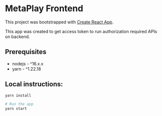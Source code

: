 # MetaPlay Frontend

This project was bootstrapped with [Create React App](https://github.com/facebook/create-react-app).

This app was created to get access token to run authorization required APIs on backend.

## Prerequisites

- nodejs - ^16.x.x
- yarn - ^1.22.18

## Local instructions:

```sh
yarn install

# Run the app
yarn start
```
